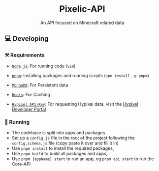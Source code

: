 <div align="center">

# Pixelic-API

An API focused on Minecraft related data

</div>

## 💻 Developing

### ⚒️ Requirements

- [`Node.js`](https://nodejs.org/en/download/current/): For running code (`v20`)
- [`pnpm`](https://pnpm.io/): Installing packages and running scripts (`npm install -g pnpm`)
- [`MongoDB`](https://www.mongodb.com/): For Persistent data
- [`Redis`](https://redis.io/): For Caching

- [`Hypixel API-Key`](https://developer.hypixel.net/): For requesting Hypixel data, visit the [Hypixel Developer Portal](https://developer.hypixel.net/)

### 🚀 Running

- The codebase is split into apps and packages
- Set up a `config.js` file in the root of the project following the `config.schema.js` file (copy paste it over and fill it in)
- Use `pnpm install` to install the required packages,
- Use `pnpm build` to build all packages and apps,
- Use `pnpm {appName} start` to run an app, eg `pnpm api start` to run the Core-API
